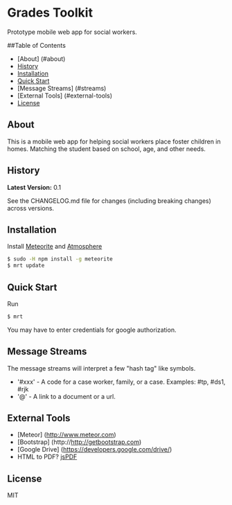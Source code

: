 Grades Toolkit
==============

Prototype mobile web app for social workers.

##Table of Contents
 - [About] (#about)
 - [History](#history)
 - [Installation](#installation)
 - [Quick Start](#quick-start)
 - [Message Streams] (#streams)
 - [External Tools] (#external-tools)
 - [License](#license)

## About
This is a mobile web app for helping social workers place foster children in homes.  Matching the student based on school, age, and other needs.

## History

**Latest Version:** 0.1

See the CHANGELOG.md file for changes (including breaking changes) across
versions.

## Installation

Install [Meteorite](https://github.com/oortcloud/meteorite) and [Atmosphere](https://atmosphere.meteor.com)


  ```sh
  $ sudo -H npm install -g meteorite
  $ mrt update
  ```


## Quick Start

Run

```sh
$ mrt
```

You may have to enter credentials for google authorization.

## Message Streams

The message streams will interpret a few "hash tag" like symbols.
* '#xxx' - A code for a case worker, family, or a case.  Examples: #tp, #ds1, #rjk
* '@' - A link to a document or a url.


## External Tools
* [Meteor] (http://www.meteor.com)
* [Bootstrap] (http://http://getbootstrap.com)
* [Google Drive] (https://developers.google.com/drive/)
* HTML to PDF? [jsPDF](https://github.com/MrRio/jsPDF)

## License

MIT

